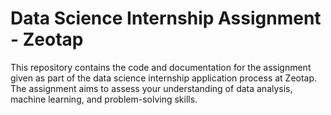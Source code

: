 # Data Science Internship Assignment - Zeotap

This repository contains the code and documentation for the assignment given as part of the data science internship application process at Zeotap. The assignment aims to assess your understanding of data analysis, machine learning, and problem-solving skills.
